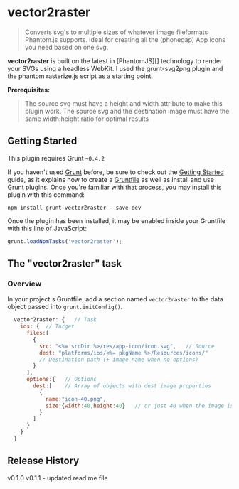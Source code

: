 # vector2raster

> Converts svg's to multiple sizes of whatever image fileformats Phantom.js supports. Ideal for creating all the (phonegap) App icons you need based on one svg.

**vector2raster** is built on the latest in [PhantomJS][] technology to render your SVGs using a headless WebKit. I used the grunt-svg2png plugin and the phantom rasterize.js script as a starting point.

**Prerequisites:**
> The source svg must have a height and width attribute to make this plugin work.
The source svg and the destination image must have the same width:height ratio for optimal results

## Getting Started
This plugin requires Grunt `~0.4.2`

If you haven't used [Grunt](http://gruntjs.com/) before, be sure to check out the [Getting Started](http://gruntjs.com/getting-started) guide, as it explains how to create a [Gruntfile](http://gruntjs.com/sample-gruntfile) as well as install and use Grunt plugins. Once you're familiar with that process, you may install this plugin with this command:

```shell
npm install grunt-vector2raster --save-dev
```

Once the plugin has been installed, it may be enabled inside your Gruntfile with this line of JavaScript:

```js
grunt.loadNpmTasks('vector2raster');
```

## The "vector2raster" task

### Overview
In your project's Gruntfile, add a section named `vector2raster` to the data object passed into `grunt.initConfig()`.

```js
  vector2raster: {   // Task
    ios: {  // Target
      files:[
        {
          src: "<%= srcDir %>/res/app-icon/icon.svg",   // Source
          dest: "platforms/ios/<%= pkgName %>/Resources/icons/"
          // Destination path (+ image name when no options)
        }
      ],
      options:{   // Options
        dest:[    // Array of objects with dest image properties
          {
            name:"icon-40.png",
            size:{width:40,height:40}   // or just 40 when the image is square
          }
        ]
      }
    }
  }
```


## Release History
v0.1.0
v0.1.1 - updated read me file
